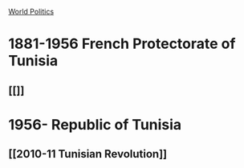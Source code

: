 [World Politics](../World%20Politics)

# 1881-1956 French Protectorate of Tunisia
## [[]]

# 1956- Republic of Tunisia
## [[2010-11 Tunisian Revolution]]

